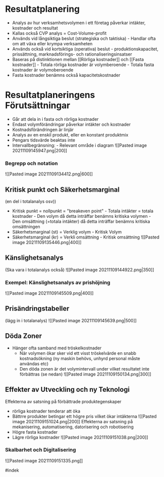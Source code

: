 # Resultatplanering
- Analys av hur verksamhetsvolymen i ett företag påverkar intäkter, kostnader och resultat
- Kallas också CVP analys = Cost-Volume-profit
- Används vid långsiktiga beslut (strategiska och taktiska)
		- Handlar ofta om att växa eller krympa verksamheten
- Används också vid kortsiktiga (operativa) beslut
		- produktionskapacitet, prissättning, marknadsförings- och rationaliseringsinsatser
- Baseras på distinktionen mellan [[Rörliga kostnader]] och [[Fasta kostnader]]
		- Totala rörliga kostnader är volymberoende
		- Totala fasta kostnader är volymoberoende
- Fasta kostnader benämns också kapacitetskostnader

# Resultatplaneringens Förutsättningar
- Går att dela in i fasta och rörliga kostnader
- Endast volymförändringar påverkar intäkter och kostnader
- Kostnadsförändringen är linjär
- Analys av en enskil produkt, eller en konstant produktmix
- Pengars tidsvärde beaktas inte
- Intervallbegränsning:
		- Relevant område i diagram
![[Pasted image 20211109145947.png|200]]

### Begrepp och notation
![[Pasted image 20211109134412.png|600]]


## Kritisk punkt och Säkerhetsmarginal
(en del i totalanalys osv))
- Kritisk punkt = nollpunkt = "breakeven point"
		- Totala intäkter = totala kostnader
		- Den volym då detta inträffar benämns kritiska volymen
		- Den omsättning (=totala intäkter) då detta inträffar benämns kritiska omsättningen
- Säkerhetsmarginal (st) = Verklig volym - Kritisk Volym
- Säkerhetsmarginal (kr) = Verkli omsättning - Kritisk omsättning
![[Pasted image 20211109135446.png|400]]

## Känslighetsanalys 
(Ska vara i totalanalys också)
![[Pasted image 20211109144922.png|350]]

### Exempel: Känslighetsanalys av prishöjning
![[Pasted image 20211109145509.png|400]]

## Prisändringstabeller
(lägg in i totalanalys)
![[Pasted image 20211109145639.png|500]]

## Döda Zoner
- Hänger ofta samband med tröskelkostnader
	- När volymen ökar sker vid ett visst tröskelvärde en snabb kostnadsökning (ny maskin behövs, unhyrd personal måste användas etc)
	- Den döda zonen är det volymintervall under vilket resultatet inte förbättras (se nedan)
![[Pasted image 20211109150134.png|300]]

## Effekter av Utveckling och ny Teknologi
Effekterna av satsning på förbättrade produktegenskaper
- rörliga kostnader tenderar att öka
- Bättrre produkter betingar ett högre pris vilket ökar intäkterna
![[Pasted image 20211109151024.png|200]]
Effekterna av satsning på mekanisering, automatisering, datorisering och robotisering
- Högre fasta kostnader
- Lägre rörliga kostnader
![[Pasted image 20211109151038.png|200]]

### Skalbarhet och Digitalisering
![[Pasted image 20211109151335.png]]

#indek 